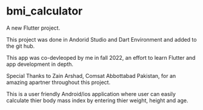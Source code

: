 # bmi_calculator

A new Flutter project.

This project was done in Andorid Studio and Dart Environment and added to the git hub.

This app was co-devleoped by me in fall 2022, an effort to learn Flutter and app development in depth.

Special Thanks to Zain Arshad, Comsat Abbottabad Pakistan, for an amazing apartner throughout this project.

This is a user friendly Android/ios application where user can easily calculate thier body mass index by entering thier weight, height and age.
